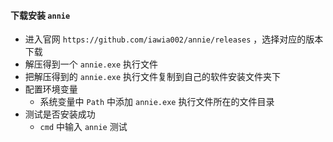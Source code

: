 



#### 下载安装 `annie`

- 进入官网 `https://github.com/iawia002/annie/releases` ，选择对应的版本下载
- 解压得到一个  `annie.exe` 执行文件
- 把解压得到的  `annie.exe` 执行文件复制到自己的软件安装文件夹下
- 配置环境变量 
  - 系统变量中 `Path` 中添加 `annie.exe` 执行文件所在的文件目录
- 测试是否安装成功
  - `cmd` 中输入 `annie` 测试

